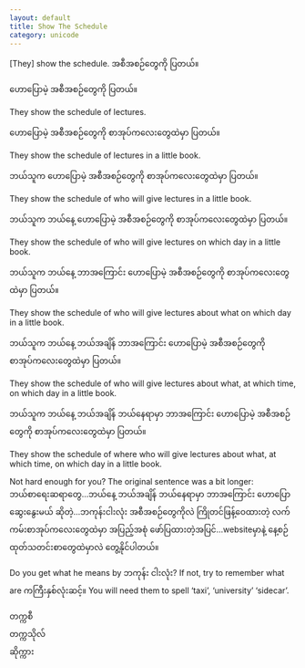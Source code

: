 ```yaml
---
layout: default
title: Show The Schedule
category: unicode
---
```


<p>[They] show the schedule. <span class='mm3'>အစီအစဉ်တွေကို ပြတယ်။</span></p>

<p class='my'><span class='mm3'>ဟောပြောမဲ့ အစီအစဉ်တွေကို ပြတယ်။</span></p>
<p class='hide-this'>They show the schedule of lectures.</p>

<p class='my'><span class='mm3'>ဟောပြောမဲ့ အစီအစဉ်တွေကို စာအုပ်ကလေးတွေထဲမှာ ပြတယ်။</span></p>
<p class='hide-this'>They show the schedule of lectures in a little book.</p>

<p class='my'><span class='mm3'>ဘယ်သူက ဟောပြောမဲ့ အစီအစဉ်တွေကို စာအုပ်ကလေးတွေထဲမှာ ပြတယ်။</span></p>
<p class='hide-this'>They show the schedule of who will give lectures in a little book.</p>

<p class='my'><span class='mm3'>ဘယ်သူက ဘယ်နေ့ ဟောပြောမဲ့ အစီအစဉ်တွေကို စာအုပ်ကလေးတွေထဲမှာ ပြတယ်။</span></p>
<p class='hide-this'>They show the schedule of who will give lectures on which day in a little book.</p>

<p class='my'><span class='mm3'>ဘယ်သူက ဘယ်နေ့ ဘာအကြောင်း ဟောပြောမဲ့ အစီအစဉ်တွေကို စာအုပ်ကလေးတွေထဲမှာ ပြတယ်။</span></p>
<p class='hide-this'>They show the schedule of who will give lectures about what on which day in a little book.</p>

<p class='my'><span class='mm3'>ဘယ်သူက ဘယ်နေ့ ဘယ်အချိန် ဘာအကြောင်း ဟောပြောမဲ့ အစီအစဉ်တွေကို စာအုပ်ကလေးတွေထဲမှာ ပြတယ်။</span></p>
<p class='hide-this'>They show the schedule of who will give lectures about what, at which time, on which day in a little book.</p>

<p class='my'><span class='mm3'>ဘယ်သူက ဘယ်နေ့ ဘယ်အချိန် ဘယ်နေရာမှာ ဘာအကြောင်း ဟောပြောမဲ့ အစီအစဉ်တွေကို စာအုပ်ကလေးတွေထဲမှာ ပြတယ်။</span></p>
<p class='hide-this'>They show the schedule of where who will give lectures about what, at which time, on which day in a little book.</p>

<p>Not hard enough for you? The original sentence was a bit longer:<br>
<span class='mm3'>ဘယ်စာရေးဆရာတွေ...ဘယ်နေ့ ဘယ်အချိန် ဘယ်နေရာမှာ ဘာအကြောင်း ဟောပြောဆွေးနွေးမယ် ဆိုတဲ့...ဘကုန်းငါးလုံး အစီအစဉ်တွေကိုလဲ ကြိုတင်ဖြန့်ဝေထားတဲ့ လက်ကမ်းစာအုပ်ကလေးတွေထဲမှာ အပြည့်အစုံ ဖော်ပြထားတဲ့အပြင်</span>…website<span class='mm3'>မှာနဲ့ နေ့စဉ်ထုတ်သတင်းစာတွေထဲမှာလဲ တွေ့နိုင်ပါတယ်။</span></p>
<p>Do you get what he means by <span class='mm3'>ဘကုန်း ငါးလုံး</span>? If not, try to remember what are <span class='mm3'>ကကြီးနှစ်လုံးဆင့်။</span> You will need them to spell ‘taxi’, ‘university’ ‘sidecar’.</p>
<p class='my mm3'>တက္ကစီ<br>
တက္ကသိုလ်<br>
ဆိုက္ကား</p>
